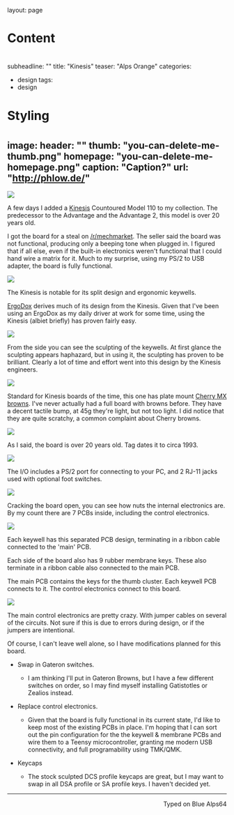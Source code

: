 layout: page
#
# Content
#
subheadline: ""
title: "Kinesis"
teaser: "Alps Orange"
categories:
  - design
tags:
  - design
#
# Styling
#
image:
  header: ""
  thumb: "you-can-delete-me-thumb.png"
  homepage: "you-can-delete-me-homepage.png"
  caption: "Caption?"
  url: "http://phlow.de/"
---

![](http://imgur.com/9pCXqKb.jpg)

A few days I added a [Kinesis](https://www.kinesis-ergo.com/) Countoured Model 110 to my collection. The predecessor to the Advantage and the Advantage 2, this model is over 20 years old.

I got the board for a steal on [/r/mechmarket](https://www.reddit.com/r/mechmarket). The seller said the board was not functional, producing only a beeping tone when plugged in. I figured that if all else, even if the built-in electronics weren't functional that I could hand wire a matrix for it. Much to my surprise, using my PS/2 to USB adapter, the board is fully functional.

![](http://imgur.com/Ji4qdVn.jpg)

The Kinesis is notable for its split design and ergonomic keywells.

[ErgoDox](http://missourivalleyambulance.com/ErgoDox_Omnibus) derives much of its design from the Kinesis. Given that I've been using an ErgoDox as my daily driver at work for some time, using the Kinesis (albiet briefly) has proven fairly easy.

![](http://imgur.com/eScRdV0.jpg)

From the side you can see the sculpting of the keywells. At first glance the sculpting appears haphazard, but in using it, the sculpting has proven to be brilliant. Clearly a lot of time and effort went into this design by the Kinesis engineers.

![](http://imgur.com/Cp1dn8M.jpg)

Standard for Kinesis boards of the time, this one has plate mount [Cherry MX browns](https://deskthority.net/wiki/Cherry_MX_Brown). I've never actually had a full board with browns before. They have a decent tactile bump, at 45g they're light, but not too light. I did notice that they are quite scratchy, a common complaint about Cherry browns.

![](http://imgur.com/Q1G1waG.jpg)

As I said, the board is over 20 years old. Tag dates it to circa 1993.

![](http://imgur.com/jqEzns5.jpg)

The I/O includes a PS/2 port for connecting to your PC, and 2 RJ-11 jacks used with optional foot switches.

![](http://imgur.com/o5IbEyE.jpg)

Cracking the board open, you can see how nuts the internal electronics are. By my count there are 7 PCBs inside, including the control electronics.

![](http://imgur.com/GQhuySV.jpg)

Each keywell has this separated PCB design, terminating in a ribbon cable connected to the 'main' PCB.

Each side of the board also has 9 rubber membrane keys. These also terminate in a ribbon cable also connected to the main PCB.

The main PCB contains the keys for the thumb cluster. Each keywell PCB connects to it. The control electronics connect to this board.

![](http://imgur.com/AxiPTsd.jpg)

The main control electronics are pretty crazy. With jumper cables on several of the circuits. Not sure if this is due to errors during design, or if the jumpers are intentional.

Of course, I can't leave well alone, so I have modifications planned for this board.

+ Swap in Gateron switches.
  + I am thinking I'll put in Gateron Browns, but I have a few different switches on order, so I may find myself installing Gatistotles or Zealios instead.

+ Replace control electronics.
  + Given that the board is fully functional in its current state, I'd like to keep most of the existing PCBs in place. I'm hoping that I can sort out the pin configuration for the the keywell & membrane PCBs and wire them to a Teensy microcontroller, granting me modern USB connectivity, and full programability using TMK/QMK.

+ Keycaps
  + The stock sculpted DCS profile keycaps are great, but I may want to swap in all DSA profile or SA profile keys. I haven't decided yet.

---
<p align="right">Typed on Blue Alps64</p>
